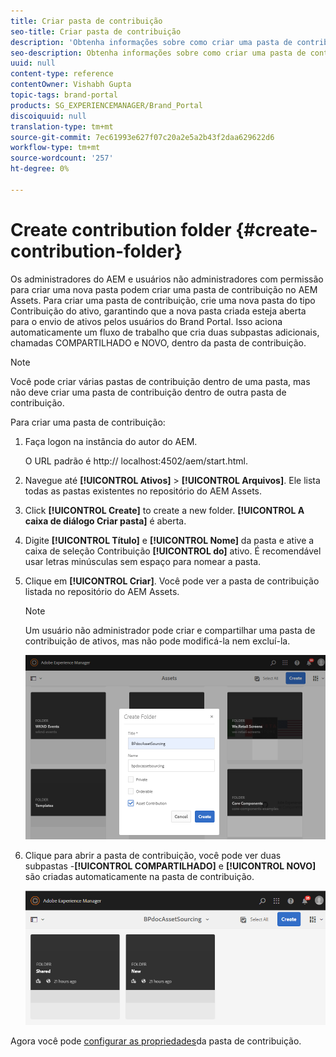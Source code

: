 ```yaml
---
title: Criar pasta de contribuição
seo-title: Criar pasta de contribuição
description: 'Obtenha informações sobre como criar uma pasta de contribuição no AEM Assets. '
seo-description: Obtenha informações sobre como criar uma pasta de contribuição no AEM Assets.
uuid: null
content-type: reference
contentOwner: Vishabh Gupta
topic-tags: brand-portal
products: SG_EXPERIENCEMANAGER/Brand_Portal
discoiquuid: null
translation-type: tm+mt
source-git-commit: 7ec61993e627f07c20a2e5a2b43f2daa629622d6
workflow-type: tm+mt
source-wordcount: '257'
ht-degree: 0%

---
```



# Create contribution folder {#create-contribution-folder}


Os administradores do AEM e usuários não administradores com permissão para criar uma nova pasta podem criar uma pasta de contribuição no AEM Assets.
Para criar uma pasta de contribuição, crie uma nova pasta do tipo Contribuição do ativo, garantindo que a nova pasta criada esteja aberta para o envio de ativos pelos usuários do Brand Portal.  Isso aciona automaticamente um fluxo de trabalho que cria duas subpastas adicionais, chamadas COMPARTILHADO e NOVO, dentro da pasta de contribuição.

>[!NOTE]
>
>Você pode criar várias pastas de contribuição dentro de uma pasta, mas não deve criar uma pasta de contribuição dentro de outra pasta de contribuição.


Para criar uma pasta de contribuição:
1. Faça logon na instância do autor do AEM.

   O URL padrão é http:// localhost:4502/aem/start.html.

1. Navegue até **[!UICONTROL Ativos]** > **[!UICONTROL Arquivos]**. Ele lista todas as pastas existentes no repositório do AEM Assets.

1. Click **[!UICONTROL Create]** to create a new folder. **[!UICONTROL A caixa de diálogo Criar pasta]** é aberta.

1. Digite **[!UICONTROL Título]** e **[!UICONTROL Nome]** da pasta e ative a caixa de seleção Contribuição **[!UICONTROL do]** ativo.
É recomendável usar letras minúsculas sem espaço para nomear a pasta.

1. Clique em **[!UICONTROL Criar]**. Você pode ver a pasta de contribuição listada no repositório do AEM Assets.

   >[!NOTE]
   >
   >Um usuário não administrador pode criar e compartilhar uma pasta de contribuição de ativos, mas não pode modificá-la nem excluí-la.

   ![](assets/create-contribution-folder.png)

1. Clique para abrir a pasta de contribuição, você pode ver duas subpastas -**[!UICONTROL COMPARTILHADO]** e **[!UICONTROL NOVO]** são criadas automaticamente na pasta de contribuição.

   ![](assets/contribution-folder.png)

Agora você pode [configurar as propriedades](brand-portal-configure-contribution-folder-properties.md)da pasta de contribuição.


